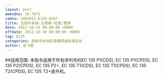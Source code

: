 ```yaml
---
layout: post
amendno: 39-7471
cadno: CAD2012-E135-01R7
title: 主桨叶系统-主桨毂-检查/更换
date: 2012-10-31 00:00:00 +0800
effdate: 2012-10-30 00:00:00 +0800
tag: E135
categories: 民航华东地区管理局适航审定处
author: 龙飞君
---
```


##适用范围:
本指令适用于所有序列号的EC 135 P1(CDS), EC 135 P1(CPDS), EC 135 P2(CPDS), EC 135 P2+, EC 135 T1(CDS), EC 135 T1(CPDS), EC 135 T2(CPDS), EC 135 T2+直升机。

